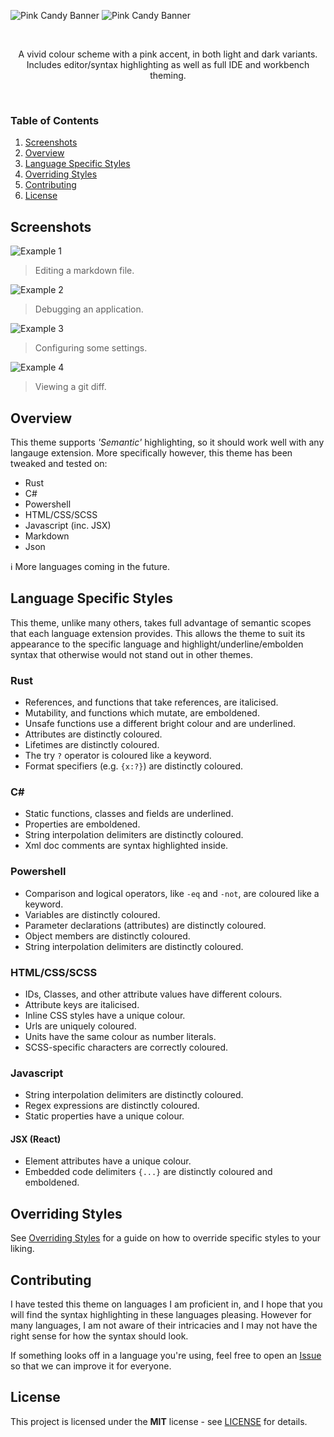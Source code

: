 ![Pink Candy Banner](./img/banner.png#gh-light-mode-only)
![Pink Candy Banner](./img/banner_dark.png#gh-dark-mode-only)

<br>
<p align="center">
A vivid colour scheme with a pink accent, in both light and dark variants. Includes editor/syntax highlighting as well as full IDE and workbench theming.
</p>
<br>

### Table of Contents
1. [Screenshots](#screenshots)
2. [Overview](#overview)
3. [Language Specific Styles](#language-specific-styles)
4. [Overriding Styles](#overriding-styles)
5. [Contributing](#contributing)
6. [License](#license)

## Screenshots

![Example 1](./img/example_1.png)
> Editing a markdown file.

![Example 2](./img/example_2.png)
> Debugging an application.

![Example 3](./img/example_3.png)
> Configuring some settings.

![Example 4](./img/example_4.png)
> Viewing a git diff.

## Overview
This theme supports *'Semantic'* highlighting, so it should work well with any langauge extension. More specifically however, this theme has been tweaked and tested on:
- Rust
- C#
- Powershell
- HTML/CSS/SCSS
- Javascript (inc. JSX)
- Markdown
- Json

ℹ More languages coming in the future.

## Language Specific Styles
This theme, unlike many others, takes full advantage of semantic scopes that each language extension provides. This allows the theme to suit its appearance to the specific language and highlight/underline/embolden syntax that otherwise would not stand out in other themes.

### Rust
- References, and functions that take references, are italicised.
- Mutability, and functions which mutate, are emboldened.
- Unsafe functions use a different bright colour and are underlined.
- Attributes are distinctly coloured.
- Lifetimes are distinctly coloured.
- The try `?` operator is coloured like a keyword.
- Format specifiers (e.g. `{x:?}`) are distinctly coloured.

### C#
- Static functions, classes and fields are underlined.
- Properties are emboldened.
- String interpolation delimiters are distinctly coloured.
- Xml doc comments are syntax highlighted inside.

### Powershell
- Comparison and logical operators, like `-eq` and `-not`, are coloured like a keyword.
- Variables are distinctly coloured.
- Parameter declarations (attributes) are distinctly coloured.
- Object members are distinctly coloured.
- String interpolation delimiters are distinctly coloured.

### HTML/CSS/SCSS
- IDs, Classes, and other attribute values have different colours.
- Attribute keys are italicised.
- Inline CSS styles have a unique colour.
- Urls are uniquely coloured.
- Units have the same colour as number literals.
- SCSS-specific characters are correctly coloured.

### Javascript
- String interpolation delimiters are distinctly coloured.
- Regex expressions are distinctly coloured.
- Static properties have a unique colour.
#### JSX (React)
- Element attributes have a unique colour.
- Embedded code delimiters `{...}` are distinctly coloured and emboldened.

## Overriding Styles
See [Overriding Styles](./Overriding_Styles.md) for a guide on how to override specific styles to your liking.

## Contributing
I have tested this theme on languages I am proficient in, and I hope that you will find the syntax highlighting in these languages pleasing. However for many languages, I am not aware of their intricacies and I may not have the right sense for how the syntax should look.

If something looks off in a language you're using, feel free to open an [Issue](https://github.com/KubaP/vscode-pink-candy/issues) so that we can improve it for everyone.

## License
This project is licensed under the **MIT** license - see [LICENSE](./LICENSE) for details.